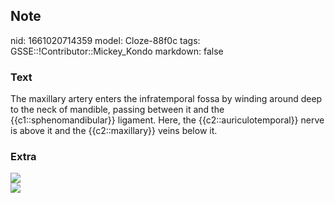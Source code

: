 ## Note
nid: 1661020714359
model: Cloze-88f0c
tags: GSSE::!Contributor::Mickey_Kondo
markdown: false

### Text
The maxillary artery enters the infratemporal fossa by winding around deep to the neck of mandible, passing between it and the {{c1::sphenomandibular}} ligament. Here, the {{c2::auriculotemporal}} nerve is above it and the {{c2::maxillary}} veins below it.

### Extra
<div><img src=
"paste-7a6c4f3882826a73836fd5ef059fe108927b286f.jpg"></div>
<div><img src=
"paste-8ddc5852c3a5478103c94d8a74100af4882e6be3.jpg"></div>
